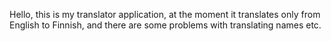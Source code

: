 Hello, this is my translator application, at the moment it translates only from English to Finnish, and there are some problems with translating names etc. 
